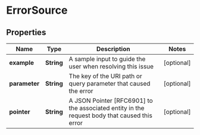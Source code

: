 

# ErrorSource


## Properties

| Name | Type | Description | Notes |
|------------ | ------------- | ------------- | -------------|
|**example** | **String** | A sample input to guide the user when resolving this issue |  [optional] |
|**parameter** | **String** | The key of the URI path or query parameter that caused the error |  [optional] |
|**pointer** | **String** | A JSON Pointer [RFC6901] to the associated entity in the request body that caused this error |  [optional] |



